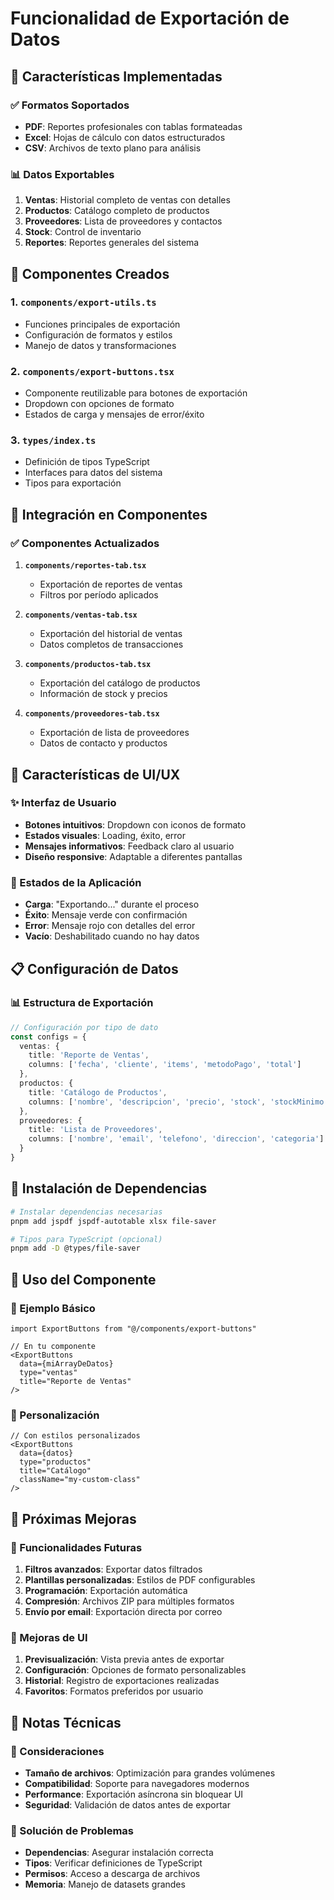 # Funcionalidad de Exportación de Datos

## 🎯 Características Implementadas

### ✅ Formatos Soportados
- **PDF**: Reportes profesionales con tablas formateadas
- **Excel**: Hojas de cálculo con datos estructurados
- **CSV**: Archivos de texto plano para análisis

### 📊 Datos Exportables
1. **Ventas**: Historial completo de ventas con detalles
2. **Productos**: Catálogo completo de productos
3. **Proveedores**: Lista de proveedores y contactos
4. **Stock**: Control de inventario
5. **Reportes**: Reportes generales del sistema

## 🚀 Componentes Creados

### 1. `components/export-utils.ts`
- Funciones principales de exportación
- Configuración de formatos y estilos
- Manejo de datos y transformaciones

### 2. `components/export-buttons.tsx`
- Componente reutilizable para botones de exportación
- Dropdown con opciones de formato
- Estados de carga y mensajes de error/éxito

### 3. `types/index.ts`
- Definición de tipos TypeScript
- Interfaces para datos del sistema
- Tipos para exportación

## 📁 Integración en Componentes

### ✅ Componentes Actualizados
1. **`components/reportes-tab.tsx`**
   - Exportación de reportes de ventas
   - Filtros por período aplicados

2. **`components/ventas-tab.tsx`**
   - Exportación del historial de ventas
   - Datos completos de transacciones

3. **`components/productos-tab.tsx`**
   - Exportación del catálogo de productos
   - Información de stock y precios

4. **`components/proveedores-tab.tsx`**
   - Exportación de lista de proveedores
   - Datos de contacto y productos

## 🎨 Características de UI/UX

### ✨ Interfaz de Usuario
- **Botones intuitivos**: Dropdown con iconos de formato
- **Estados visuales**: Loading, éxito, error
- **Mensajes informativos**: Feedback claro al usuario
- **Diseño responsive**: Adaptable a diferentes pantallas

### 🔄 Estados de la Aplicación
- **Carga**: "Exportando..." durante el proceso
- **Éxito**: Mensaje verde con confirmación
- **Error**: Mensaje rojo con detalles del error
- **Vacío**: Deshabilitado cuando no hay datos

## 📋 Configuración de Datos

### 📊 Estructura de Exportación
```typescript
// Configuración por tipo de dato
const configs = {
  ventas: {
    title: 'Reporte de Ventas',
    columns: ['fecha', 'cliente', 'items', 'metodoPago', 'total']
  },
  productos: {
    title: 'Catálogo de Productos',
    columns: ['nombre', 'descripcion', 'precio', 'stock', 'stockMinimo', 'categoria']
  },
  proveedores: {
    title: 'Lista de Proveedores',
    columns: ['nombre', 'email', 'telefono', 'direccion', 'categoria']
  }
}
```

## 🔧 Instalación de Dependencias

```bash
# Instalar dependencias necesarias
pnpm add jspdf jspdf-autotable xlsx file-saver

# Tipos para TypeScript (opcional)
pnpm add -D @types/file-saver
```

## 🎯 Uso del Componente

### 📝 Ejemplo Básico
```tsx
import ExportButtons from "@/components/export-buttons"

// En tu componente
<ExportButtons 
  data={miArrayDeDatos} 
  type="ventas" 
  title="Reporte de Ventas"
/>
```

### 🎨 Personalización
```tsx
// Con estilos personalizados
<ExportButtons 
  data={datos} 
  type="productos" 
  title="Catálogo"
  className="my-custom-class"
/>
```

## 🚀 Próximas Mejoras

### 🔮 Funcionalidades Futuras
1. **Filtros avanzados**: Exportar datos filtrados
2. **Plantillas personalizadas**: Estilos de PDF configurables
3. **Programación**: Exportación automática
4. **Compresión**: Archivos ZIP para múltiples formatos
5. **Envío por email**: Exportación directa por correo

### 🎨 Mejoras de UI
1. **Previsualización**: Vista previa antes de exportar
2. **Configuración**: Opciones de formato personalizables
3. **Historial**: Registro de exportaciones realizadas
4. **Favoritos**: Formatos preferidos por usuario

## 📝 Notas Técnicas

### 🔧 Consideraciones
- **Tamaño de archivos**: Optimización para grandes volúmenes
- **Compatibilidad**: Soporte para navegadores modernos
- **Performance**: Exportación asíncrona sin bloquear UI
- **Seguridad**: Validación de datos antes de exportar

### 🐛 Solución de Problemas
- **Dependencias**: Asegurar instalación correcta
- **Tipos**: Verificar definiciones de TypeScript
- **Permisos**: Acceso a descarga de archivos
- **Memoria**: Manejo de datasets grandes 